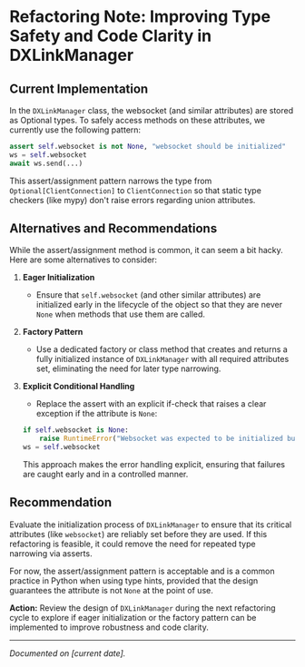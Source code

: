 # Refactoring Note: Improving Type Safety and Code Clarity in DXLinkManager

## Current Implementation

In the `DXLinkManager` class, the websocket (and similar attributes) are stored as Optional types. To safely access methods on these attributes, we currently use the following pattern:

```python
assert self.websocket is not None, "websocket should be initialized"
ws = self.websocket
await ws.send(...)
```

This assert/assignment pattern narrows the type from `Optional[ClientConnection]` to `ClientConnection` so that static type checkers (like mypy) don't raise errors regarding union attributes.

## Alternatives and Recommendations

While the assert/assignment method is common, it can seem a bit hacky. Here are some alternatives to consider:

1. **Eager Initialization**

   - Ensure that `self.websocket` (and other similar attributes) are initialized early in the lifecycle of the object so that they are never `None` when methods that use them are called.

2. **Factory Pattern**

   - Use a dedicated factory or class method that creates and returns a fully initialized instance of `DXLinkManager` with all required attributes set, eliminating the need for later type narrowing.

3. **Explicit Conditional Handling**

   - Replace the assert with an explicit if-check that raises a clear exception if the attribute is `None`:

   ```python
   if self.websocket is None:
       raise RuntimeError("Websocket was expected to be initialized but wasn't.")
   ws = self.websocket
   ```

   This approach makes the error handling explicit, ensuring that failures are caught early and in a controlled manner.

## Recommendation

Evaluate the initialization process of `DXLinkManager` to ensure that its critical attributes (like `websocket`) are reliably set before they are used. If this refactoring is feasible, it could remove the need for repeated type narrowing via asserts.

For now, the assert/assignment pattern is acceptable and is a common practice in Python when using type hints, provided that the design guarantees the attribute is not `None` at the point of use.

**Action:** Review the design of `DXLinkManager` during the next refactoring cycle to explore if eager initialization or the factory pattern can be implemented to improve robustness and code clarity.

---

*Documented on [current date].*

